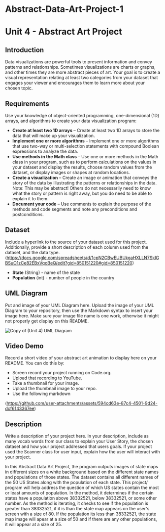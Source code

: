 # Abstract-Data-Art-Project-1
# Unit 4 - Abstract Art Project

## Introduction

Data visualizations are powerful tools to present information and convey patterns and relationships. Sometimes visualizations are charts or graphs, and other times they are more abstract pieces of art. Your goal is to create a visual representation relating at least two categories from your dataset that engages your viewer and encourages them to learn more about your chosen topic.

## Requirements

Use your knowledge of object-oriented programming, one-dimensional (1D) arrays, and algorithms to create your data visualization program:

- **Create at least two 1D arrays** – Create at least two 1D arrays to store the data that will make up your visualization.
- **Implement one or more algorithms** – Implement one or more algorithms that use two-way or multi-selection statements with compound Boolean expressions to analyze the data.
- **Use methods in the Math class** – Use one or more methods in the Math class in your program, such as to perform calculations on the values in your dataset and display the results, choose random values from the dataset, or display images or shapes at random locations.
- **Create a visualization** – Create an image or animation that conveys the story of the data by illustrating the patterns or relationships in the data.
  Note: This may be abstract! Others do not necessarily need to know what the story or pattern is right away, but you do need to be able to explain it to them.
- **Document your code** – Use comments to explain the purpose of the methods and code segments and note any preconditions and postconditions.

## Dataset

Include a hyperlink to the source of your dataset used for this project. Additionally, provide a short description of each column used from the dataset, and the data type.
(https://docs.google.com/spreadsheets/d/1cpN2CBwEUBUkgaHXLLN7SkIGBSuO1zCe82EBxVqoBeQ/edit?gid=850151220#gid=850151220)

- **State** (String) - name of the state
- **Population** (int) - number of people in the country

## UML Diagram

Put and image of your UML Diagram here. Upload the image of your UML Diagram to your repository, then use the Markdown syntax to insert your image here. Make sure your image file name is one work, otherwise it might not properly get display on this README.

![Copy of (Unit 4) UML Diagram](https://github.com/user-attachments/assets/c364e1fe-e843-4993-8833-161cdf6cbfd4)


## Video Demo

Record a short video of your abstract art animation to display here on your README. You can do this by:

- Screen record your project running on Code.org.
- Upload that recording to YouTube.
- Take a thumbnail for your image.
- Upload the thumbnail image to your repo.
- Use the following markdown

(https://github.com/user-attachments/assets/594cd63e-87c4-4501-9d24-dcf6143367ee)

## Description

Write a description of your project here. In your description, include as many vocab words from our class to explain your User Story, the chosen dataset and how your project addressed that users goals. If your project used the Scanner class for user input, explain how the user will interact with your project.

In this Abstract Data Art Project, the program outputs images of state maps in different sizes on a white background based on the different state names and populations of those states. The dataset contains all different names of the 50 US States along with the population of each state. This project/ program will help address the question of which US states contain the most or least amounts of population. In the method, it determines if the certain states have a population above 38332521, below 38332521, or some other number. As the method is iterating, it checks to see if the population is greater than 38332521, if it is than the state map appears on the user's screen with a size of 80. If the population its less than 38332521, the state map image will apear at a size of 50 and if there are any other populations, it will appear at a size of 25. 
